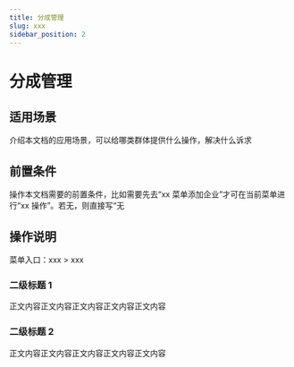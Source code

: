 ```yaml
---
title: 分成管理
slug: xxx
sidebar_position: 2
---
```



# 分成管理

## 适用场景

介绍本文档的应用场景，可以给哪类群体提供什么操作，解决什么诉求

## 前置条件

操作本文档需要的前置条件，比如需要先去“xx 菜单添加企业”才可在当前菜单进行“xx 操作”。若无，则直接写“无

## 操作说明

菜单入口：xxx  &gt; xxx

### 二级标题 1

正文内容正文内容正文内容正文内容正文内容

### 二级标题 2

正文内容正文内容正文内容正文内容正文内容

